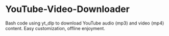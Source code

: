 # YouTube-Video-Downloader
Bash code using yt_dlp to download YouTube audio (mp3) and video (mp4) content. Easy customization, offline enjoyment.
